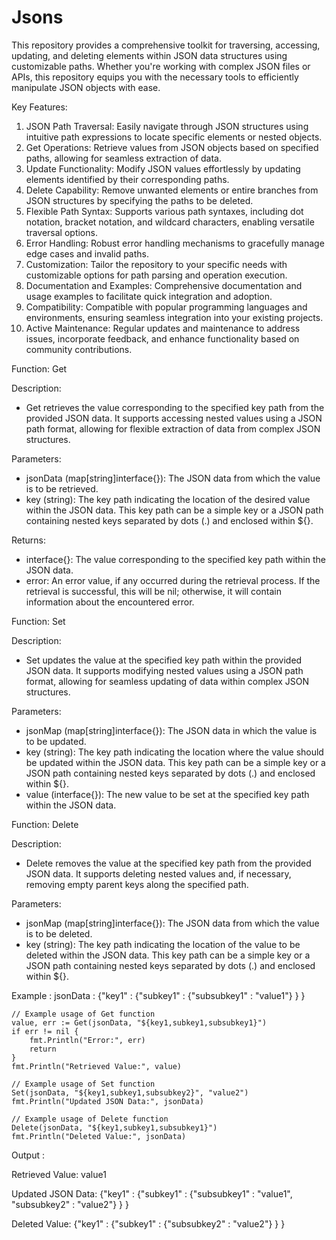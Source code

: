 # Jsons

This repository provides a comprehensive toolkit for traversing, accessing, updating, and deleting elements within JSON data structures using customizable paths. Whether you're working with complex JSON files or APIs, this repository equips you with the necessary tools to efficiently manipulate JSON objects with ease.

Key Features:

1. JSON Path Traversal: Easily navigate through JSON structures using intuitive path expressions to locate specific elements or nested objects.
2. Get Operations: Retrieve values from JSON objects based on specified paths, allowing for seamless extraction of data.
3. Update Functionality: Modify JSON values effortlessly by updating elements identified by their corresponding paths.
4. Delete Capability: Remove unwanted elements or entire branches from JSON structures by specifying the paths to be deleted.
5. Flexible Path Syntax: Supports various path syntaxes, including dot notation, bracket notation, and wildcard characters, enabling versatile traversal options.
6. Error Handling: Robust error handling mechanisms to gracefully manage edge cases and invalid paths.
7. Customization: Tailor the repository to your specific needs with customizable options for path parsing and operation execution.
8. Documentation and Examples: Comprehensive documentation and usage examples to facilitate quick integration and adoption.
9. Compatibility: Compatible with popular programming languages and environments, ensuring seamless integration into your existing projects.
10. Active Maintenance: Regular updates and maintenance to address issues, incorporate feedback, and enhance functionality based on community contributions.

Function: Get

Description:
- Get retrieves the value corresponding to the specified key path from the provided JSON data. It supports accessing nested values using a JSON path format, allowing for flexible extraction of data from complex JSON structures.

Parameters:

- jsonData (map[string]interface{}): The JSON data from which the value is to be retrieved.
- key (string): The key path indicating the location of the desired value within the JSON data. This key path can be a simple key or a JSON path containing nested keys separated by dots (.) and enclosed within ${}.

Returns:

- interface{}: The value corresponding to the specified key path within the JSON data.
- error: An error value, if any occurred during the retrieval process. If the retrieval is successful, this will be nil; otherwise, it will contain information about the encountered error.

Function: Set

Description:
- Set updates the value at the specified key path within the provided JSON data. It supports modifying nested values using a JSON path format, allowing for seamless updating of data within complex JSON structures.

Parameters:

- jsonMap (map[string]interface{}): The JSON data in which the value is to be updated.
- key (string): The key path indicating the location where the value should be updated within the JSON data. This key path can be a simple key or a JSON path containing nested keys separated by dots (.) and enclosed within ${}.
- value (interface{}): The new value to be set at the specified key path within the JSON data.
  
Function: Delete

Description:
- Delete removes the value at the specified key path from the provided JSON data. It supports deleting nested values and, if necessary, removing empty parent keys along the specified path.

Parameters:

- jsonMap (map[string]interface{}): The JSON data from which the value is to be deleted.
- key (string): The key path indicating the location of the value to be deleted within the JSON data. This key path can be a simple key or a JSON path containing nested keys separated by dots (.) and enclosed within ${}.

Example : 
  jsonData : {"key1" : {"subkey1" : {"subsubkey1" : "value1"} } }
  
	// Example usage of Get function
	value, err := Get(jsonData, "${key1,subkey1,subsubkey1}")
	if err != nil {
		fmt.Println("Error:", err)
		return
	}
	fmt.Println("Retrieved Value:", value)

	// Example usage of Set function
	Set(jsonData, "${key1,subkey1,subsubkey2}", "value2")
	fmt.Println("Updated JSON Data:", jsonData)

	// Example usage of Delete function
	Delete(jsonData, "${key1,subkey1,subsubkey1}")
	fmt.Println("Deleted Value:", jsonData)


Output : 

  Retrieved Value: value1
  
  Updated JSON Data: {"key1" : {"subkey1" : {"subsubkey1" : "value1", "subsubkey2" : "value2"} } }
  
  Deleted Value: {"key1" : {"subkey1" : {"subsubkey2" : "value2"} } }
